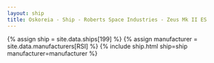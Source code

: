 ```yaml
---
layout: ship
title: Oskoreia - Ship - Roberts Space Industries - Zeus Mk II ES
---
```

{% assign ship = site.data.ships[199] %}
{% assign manufacturer = site.data.manufacturers[RSI] %}
{% include ship.html ship=ship manufacturer=manufacturer %}
